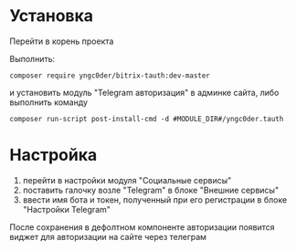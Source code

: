 # Установка

Перейти в корень проекта

Выполнить:
```
composer require yngc0der/bitrix-tauth:dev-master
```
и установить модуль "Telegram авторизация" в админке сайта, либо выполнить команду
```
composer run-script post-install-cmd -d #MODULE_DIR#/yngc0der.tauth
```

# Настройка
1. перейти в настройки модуля "Социальные сервисы"
2. поставить галочку возле "Telegram" в блоке "Внешние сервисы"
3. ввести имя бота и токен, полученный при его регистрации в блоке "Настройки Telegram"

После сохранения в дефолтном компоненте авторизации появится виджет для авторизации на сайте через телеграм
